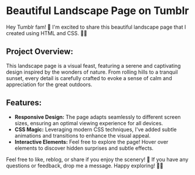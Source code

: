 # Beautiful Landscape Page on Tumblr

Hey Tumblr fam! 👋 I'm excited to share this beautiful landscape page that I created using HTML and CSS. 🌄✨

## Project Overview:

This landscape page is a visual feast, featuring a serene and captivating design inspired by the wonders of nature. From rolling hills to a tranquil sunset, every detail is carefully crafted to evoke a sense of calm and appreciation for the great outdoors.

## Features:

- **Responsive Design:** The page adapts seamlessly to different screen sizes, ensuring an optimal viewing experience for all devices.
- **CSS Magic:** Leveraging modern CSS techniques, I've added subtle animations and transitions to enhance the visual appeal.
- **Interactive Elements:** Feel free to explore the page! Hover over elements to discover hidden surprises and subtle effects.

Feel free to like, reblog, or share if you enjoy the scenery! 💖 If you have any questions or feedback, drop me a message. Happy exploring! 🌿🌟
